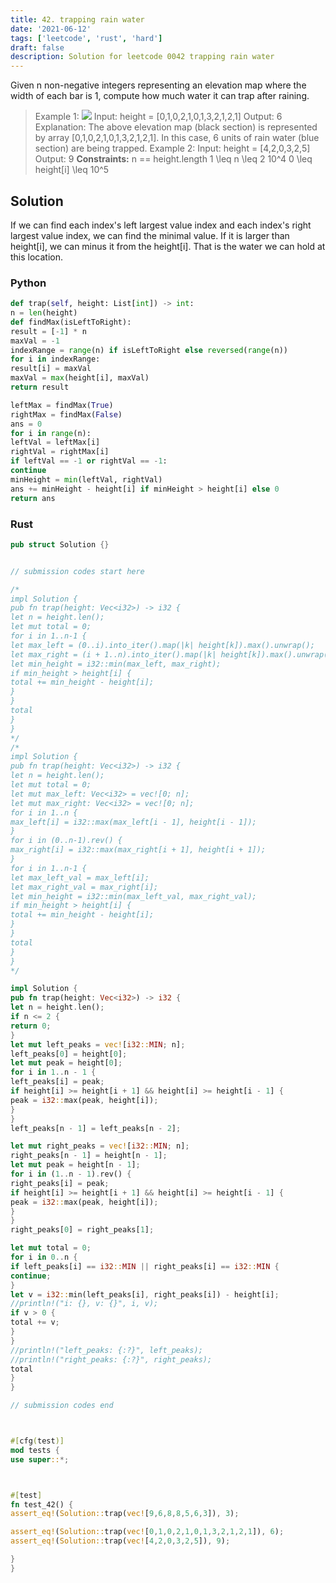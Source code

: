 ```yaml
---
title: 42. trapping rain water
date: '2021-06-12'
tags: ['leetcode', 'rust', 'hard']
draft: false
description: Solution for leetcode 0042 trapping rain water
---
```




Given n non-negative integers representing an elevation map where the width of each bar is 1, compute how much water it can trap after raining.



>   Example 1:
>   ![](https://assets.leetcode.com/uploads/2018/10/22/rainwatertrap.png)
>   Input: height <TeX>=</TeX> [0,1,0,2,1,0,1,3,2,1,2,1]
>   Output: 6
>   Explanation: The above elevation map (black section) is represented by array [0,1,0,2,1,0,1,3,2,1,2,1]. In this case, 6 units of rain water (blue section) are being trapped.
>   Example 2:
>   Input: height <TeX>=</TeX> [4,2,0,3,2,5]
>   Output: 9
**Constraints:**
>   	n <TeX>=</TeX><TeX>=</TeX> height.length
>   	1 <TeX>\leq</TeX> n <TeX>\leq</TeX> 2  10^4
>   	0 <TeX>\leq</TeX> height[i] <TeX>\leq</TeX> 10^5


## Solution
If we can find each index's left largest value index and each index's right largest value index, we can find the minimal value. If it is larger than height[i], we can minus it from the height[i]. That is the water we can hold at this location.


### Python
```python
def trap(self, height: List[int]) -> int:
n = len(height)
def findMax(isLeftToRight):
result = [-1] * n
maxVal = -1
indexRange = range(n) if isLeftToRight else reversed(range(n))
for i in indexRange:
result[i] = maxVal
maxVal = max(height[i], maxVal)
return result

leftMax = findMax(True)
rightMax = findMax(False)
ans = 0
for i in range(n):
leftVal = leftMax[i]
rightVal = rightMax[i]
if leftVal == -1 or rightVal == -1:
continue
minHeight = min(leftVal, rightVal)
ans += minHeight - height[i] if minHeight > height[i] else 0
return ans
```


### Rust
```rust
pub struct Solution {}


// submission codes start here

/*
impl Solution {
pub fn trap(height: Vec<i32>) -> i32 {
let n = height.len();
let mut total = 0;
for i in 1..n-1 {
let max_left = (0..i).into_iter().map(|k| height[k]).max().unwrap();
let max_right = (i + 1..n).into_iter().map(|k| height[k]).max().unwrap();
let min_height = i32::min(max_left, max_right);
if min_height > height[i] {
total += min_height - height[i];
}
}
total
}
}
*/
/*
impl Solution {
pub fn trap(height: Vec<i32>) -> i32 {
let n = height.len();
let mut total = 0;
let mut max_left: Vec<i32> = vec![0; n];
let mut max_right: Vec<i32> = vec![0; n];
for i in 1..n {
max_left[i] = i32::max(max_left[i - 1], height[i - 1]);
}
for i in (0..n-1).rev() {
max_right[i] = i32::max(max_right[i + 1], height[i + 1]);
}
for i in 1..n-1 {
let max_left_val = max_left[i];
let max_right_val = max_right[i];
let min_height = i32::min(max_left_val, max_right_val);
if min_height > height[i] {
total += min_height - height[i];
}
}
total
}
}
*/

impl Solution {
pub fn trap(height: Vec<i32>) -> i32 {
let n = height.len();
if n <= 2 {
return 0;
}
let mut left_peaks = vec![i32::MIN; n];
left_peaks[0] = height[0];
let mut peak = height[0];
for i in 1..n - 1 {
left_peaks[i] = peak;
if height[i] >= height[i + 1] && height[i] >= height[i - 1] {
peak = i32::max(peak, height[i]);
}
}
left_peaks[n - 1] = left_peaks[n - 2];

let mut right_peaks = vec![i32::MIN; n];
right_peaks[n - 1] = height[n - 1];
let mut peak = height[n - 1];
for i in (1..n - 1).rev() {
right_peaks[i] = peak;
if height[i] >= height[i + 1] && height[i] >= height[i - 1] {
peak = i32::max(peak, height[i]);
}
}
right_peaks[0] = right_peaks[1];

let mut total = 0;
for i in 0..n {
if left_peaks[i] == i32::MIN || right_peaks[i] == i32::MIN {
continue;
}
let v = i32::min(left_peaks[i], right_peaks[i]) - height[i];
//println!("i: {}, v: {}", i, v);
if v > 0 {
total += v;
}
}
//println!("left_peaks: {:?}", left_peaks);
//println!("right_peaks: {:?}", right_peaks);
total
}
}

// submission codes end



#[cfg(test)]
mod tests {
use super::*;



#[test]
fn test_42() {
assert_eq!(Solution::trap(vec![9,6,8,8,5,6,3]), 3);

assert_eq!(Solution::trap(vec![0,1,0,2,1,0,1,3,2,1,2,1]), 6);
assert_eq!(Solution::trap(vec![4,2,0,3,2,5]), 9);

}
}

```
